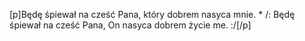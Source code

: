 [p]Będę śpiewał na cześć Pana, który dobrem nasyca mnie. * /: Będę śpiewał na cześć Pana, On nasyca dobrem życie me. :/[/p]
